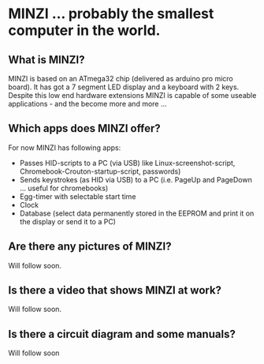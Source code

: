 # MINZI ... probably the smallest computer in the world.

## What is MINZI?
MINZI is based on an ATmega32 chip (delivered as arduino pro micro board).
It has got a 7 segment LED display and a keyboard with 2 keys.
Despite this low end hardware extensions MINZI is capable of some useable applications - and the become more and more ...

## Which apps does MINZI offer?
For now MINZI has following apps:
* Passes HID-scripts to a PC (via USB) like Linux-screenshot-script, Chromebook-Crouton-startup-script, passwords)
* Sends keystrokes (as HID via USB) to a PC (i.e. PageUp and PageDown ... useful for chromebooks)
* Egg-timer with selectable start time
* Clock
* Database (select data permanently stored in the EEPROM and print it on the display or send it to a PC)

## Are there any pictures of MINZI?
Will follow soon.

## Is there a video that shows MINZI at work?
Will follow soon.

## Is there a circuit diagram and some manuals?
Will follow soon
